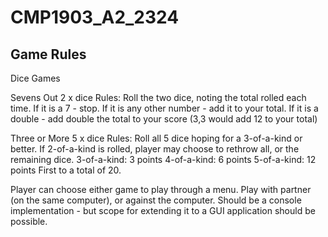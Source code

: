 # CMP1903_A2_2324

## Game Rules

Dice Games

Sevens Out
2 x dice
Rules:
	Roll the two dice, noting the total rolled each time.
	If it is a 7 - stop.
	If it is any other number - add it to your total.
	If it is a double - add double the total to your score (3,3 would add 12 to your total)

Three or More
5 x dice
Rules:
	Roll all 5 dice hoping for a 3-of-a-kind or better.
	If 2-of-a-kind is rolled, player may choose to rethrow all, or the remaining dice.
	3-of-a-kind: 3 points
	4-of-a-kind: 6 points
	5-of-a-kind: 12 points
	First to a total of 20.


Player can choose either game to play through a menu.
Play with partner (on the same computer), or against the computer.
Should be a console implementation - but scope for extending it to a GUI application should be possible.
